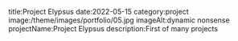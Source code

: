 title:Project Elypsus
date:2022-05-15
category:project
image:/theme/images/portfolio/05.jpg
imageAlt:dynamic nonsense
projectName:Project Elypsus
description:First of many projects